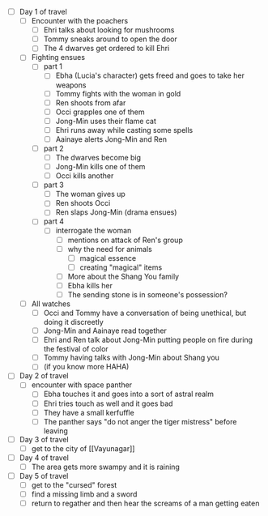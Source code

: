 - [ ] Day 1 of travel
	- [ ] Encounter with the poachers
		- [ ] Ehri talks about looking for mushrooms
		- [ ] Tommy sneaks around to open the door
		- [ ] The 4 dwarves get ordered to kill Ehri
	- [ ] Fighting ensues
		- [ ] part 1
			- [ ] Ebha (Lucia's character) gets freed and goes to take her weapons
			- [ ] Tommy fights with the woman in gold
			- [ ] Ren shoots from afar
			- [ ] Occi grapples one of them
			- [ ] Jong-Min uses their flame cat
			- [ ] Ehri runs away while casting some spells
			- [ ] Aainaye alerts Jong-Min and Ren
		- [ ] part 2
			- [ ] The dwarves become big
			- [ ] Jong-Min kills one of them
			- [ ] Occi kills another
		- [ ] part 3 
			- [ ] The woman gives up
			- [ ] Ren shoots Occi
			- [ ] Ren slaps Jong-Min (drama ensues)
		- [ ] part 4 
			- [ ] interrogate the woman
				- [ ] mentions on attack of Ren's group
				- [ ] why the need for animals
					- [ ] magical essence
					- [ ] creating "magical" items
				- [ ] More about the Shang You family
				- [ ] Ebha kills her
				- [ ] The sending stone is in someone's possession?
	- [ ] All watches 
		- [ ] Occi and Tommy have a conversation of being unethical, but doing it discreetly
		- [ ] Jong-Min and Aainaye read together
		- [ ] Ehri and Ren talk about Jong-Min putting people on fire during the festival of color
		- [ ] Tommy having talks with Jong-Min about Shang you
		- [ ] (if you know more HAHA)
- [ ] Day 2 of travel
	- [ ] encounter with space panther
		- [ ] Ebha touches it and goes into a sort of astral realm
		- [ ] Ehri tries touch as well and it goes bad
		- [ ] They have a small kerfuffle
		- [ ] The panther says "do not anger the tiger mistress" before leaving
- [ ] Day 3 of travel
	- [ ] get to the city of [[Vayunagar]]
- [ ] Day 4 of travel
	- [ ] The area gets more swampy and it is raining
- [ ] Day 5 of travel
	- [ ] get to the "cursed" forest 
	- [ ] find a missing limb and a sword
	- [ ] return to regather and then hear the screams of a man getting eaten